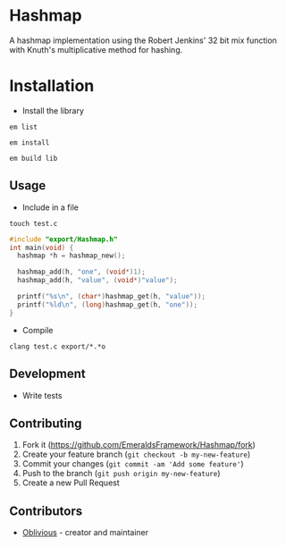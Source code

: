 # Hashmap

A hashmap implementation using the Robert Jenkins' 32 bit mix function with Knuth's multiplicative method for hashing.

# Installation

- Install the library

`em list`

`em install`

`em build lib`

## Usage

- Include in a file

`touch test.c`

```c
#include "export/Hashmap.h"
int main(void) {
  hashmap *h = hashmap_new();

  hashmap_add(h, "one", (void*)1);
  hashmap_add(h, "value", (void*)"value");

  printf("%s\n", (char*)hashmap_get(h, "value"));
  printf("%ld\n", (long)hashmap_get(h, "one"));
}
```

- Compile

`clang test.c export/*.*o`

## Development

- Write tests

## Contributing

1. Fork it (<https://github.com/EmeraldsFramework/Hashmap/fork>)
2. Create your feature branch (`git checkout -b my-new-feature`)
3. Commit your changes (`git commit -am 'Add some feature'`)
4. Push to the branch (`git push origin my-new-feature`)
5. Create a new Pull Request

## Contributors

- [Oblivious](https://github.com/Oblivious-Oblivious) - creator and maintainer
